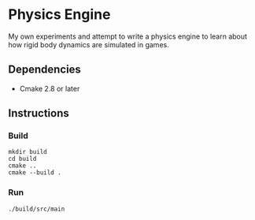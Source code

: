 # Physics Engine
My own experiments and attempt to write a physics engine to learn about how
rigid body dynamics are simulated in games.

## Dependencies
- Cmake 2.8 or later

## Instructions
### Build
```shell
mkdir build
cd build
cmake ..
cmake --build .
```

### Run
```shell
./build/src/main
```
